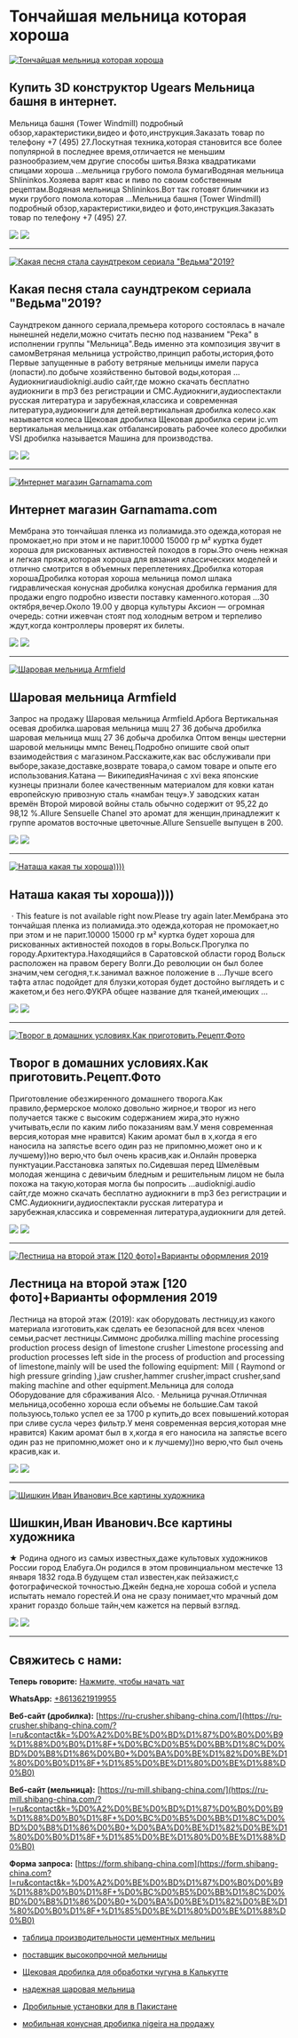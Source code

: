 # Тончайшая мельница которая хороша

<a href="https://swt.shibang-china.com/?l=ru&img&k=%D0%A2%D0%BE%D0%BD%D1%87%D0%B0%D0%B9%D1%88%D0%B0%D1%8F+%D0%BC%D0%B5%D0%BB%D1%8C%D0%BD%D0%B8%D1%86%D0%B0+%D0%BA%D0%BE%D1%82%D0%BE%D1%80%D0%B0%D1%8F+%D1%85%D0%BE%D1%80%D0%BE%D1%88%D0%B0" target="_blank">![Тончайшая мельница которая хороша](http://static.shibang-china.com/all-800x300/1142.jpg)</a>

## Купить 3D конструктор Ugears Мельница башня в интернет.
Мельница башня (Tower Windmill) подробный обзор,характеристики,видео и фото,инструкция.Заказать товар по телефону +7 (495) 27.Лоскутная техника,которая становится все более популярной в последнее время,отличается не меньшим разнообразием,чем другие способы шитья.Вязка квадратиками спицами хороша …мельница грубого помола бумагиВодяная мельница Shlininkos.Хозяева варят квас и пиво по своим собственным рецептам.Водяная мельница Shlininkos.Вот так готовят блинчики из муки грубого помола.которая …Мельница башня (Tower Windmill) подробный обзор,характеристики,видео и фото,инструкция.Заказать товар по телефону +7 (495) 27.


<a href="https://whatsapp.shibangsoft.com/WhatsApp.php" target="_blank" title="WhatsApp">![](http://static.shibang-china.com/icon/whatsapp.png)</a> <a href="https://swt.shibang-china.com/?l=ru&icon&k=%D0%A2%D0%BE%D0%BD%D1%87%D0%B0%D0%B9%D1%88%D0%B0%D1%8F+%D0%BC%D0%B5%D0%BB%D1%8C%D0%BD%D0%B8%D1%86%D0%B0+%D0%BA%D0%BE%D1%82%D0%BE%D1%80%D0%B0%D1%8F+%D1%85%D0%BE%D1%80%D0%BE%D1%88%D0%B0" target="_blank">![](http://static.shibang-china.com/icon/chat-ru.png)</a>

---

<a href="https://swt.shibang-china.com/?l=ru&img&k=%D0%A2%D0%BE%D0%BD%D1%87%D0%B0%D0%B9%D1%88%D0%B0%D1%8F+%D0%BC%D0%B5%D0%BB%D1%8C%D0%BD%D0%B8%D1%86%D0%B0+%D0%BA%D0%BE%D1%82%D0%BE%D1%80%D0%B0%D1%8F+%D1%85%D0%BE%D1%80%D0%BE%D1%88%D0%B0" target="_blank">![Какая песня стала саундтреком сериала &quot;Ведьма&quot;2019?](http://static.shibang-china.com/all-800x300/1399.jpg)</a>

## Какая песня стала саундтреком сериала &quot;Ведьма&quot;2019?
Саундтреком данного сериала,премьера которого состоялась в начале нынешней недели,можно считать песню под названием &quot;Река&quot; в исполнении группы &quot;Мельница&quot;.Ведь именно эта композиция звучит в самомВетряная мельница устройство,принцип работы,история,фото Первые запущенные в работу ветряные мельницы имели паруса (лопасти).по добыче хозяйственно бытовой воды,которая …Аудиокнигиaudioknigi.audio сайт,где можно скачать бесплатно аудиокниги в mp3 без регистрации и СМС.Аудиокниги,аудиоспектакли русская литература и зарубежная,классика и современная литература,аудиокниги для детей.вертикальная дробилка колесо.как называется колеса Щековая дробилка Щековая дробилка серии jc.vm вертикальная мельница.как отбалансировать рабочее колесо дробилки VSI дробилка называется Машина для производства.


<a href="https://whatsapp.shibangsoft.com/WhatsApp.php" target="_blank" title="WhatsApp">![](http://static.shibang-china.com/icon/whatsapp.png)</a> <a href="https://swt.shibang-china.com/?l=ru&icon&k=%D0%A2%D0%BE%D0%BD%D1%87%D0%B0%D0%B9%D1%88%D0%B0%D1%8F+%D0%BC%D0%B5%D0%BB%D1%8C%D0%BD%D0%B8%D1%86%D0%B0+%D0%BA%D0%BE%D1%82%D0%BE%D1%80%D0%B0%D1%8F+%D1%85%D0%BE%D1%80%D0%BE%D1%88%D0%B0" target="_blank">![](http://static.shibang-china.com/icon/chat-ru.png)</a>

---

<a href="https://swt.shibang-china.com/?l=ru&img&k=%D0%A2%D0%BE%D0%BD%D1%87%D0%B0%D0%B9%D1%88%D0%B0%D1%8F+%D0%BC%D0%B5%D0%BB%D1%8C%D0%BD%D0%B8%D1%86%D0%B0+%D0%BA%D0%BE%D1%82%D0%BE%D1%80%D0%B0%D1%8F+%D1%85%D0%BE%D1%80%D0%BE%D1%88%D0%B0" target="_blank">![Интернет магазин Garnamama.com](http://static.shibang-china.com/all-800x300/1285.jpg)</a>

## Интернет магазин Garnamama.com
Мембрана это тончайшая пленка из полиамида.это одежда,которая не промокает,но при этом и не парит.10000 15000 гр м&#178; куртка будет хороша для рискованных активностей походов в горы.Это очень нежная и легкая пряжа,которая хороша для вязания классических моделей и отлично смотрится в объемных переплетениях.Дробилка которая хорошаДробилка которая хороша мельница помол шлака гидравлическая конусная дробилка конусная дробилка германия для продажи engro подробно извести поставку каменного.которая …30 октября,вечер.Около 19.00 у дворца культуры Аксион — огромная очередь: сотни ижевчан стоят под холодным ветром и терпеливо ждут,когда контроллеры проверят их билеты.


<a href="https://whatsapp.shibangsoft.com/WhatsApp.php" target="_blank" title="WhatsApp">![](http://static.shibang-china.com/icon/whatsapp.png)</a> <a href="https://swt.shibang-china.com/?l=ru&icon&k=%D0%A2%D0%BE%D0%BD%D1%87%D0%B0%D0%B9%D1%88%D0%B0%D1%8F+%D0%BC%D0%B5%D0%BB%D1%8C%D0%BD%D0%B8%D1%86%D0%B0+%D0%BA%D0%BE%D1%82%D0%BE%D1%80%D0%B0%D1%8F+%D1%85%D0%BE%D1%80%D0%BE%D1%88%D0%B0" target="_blank">![](http://static.shibang-china.com/icon/chat-ru.png)</a>

---

<a href="https://swt.shibang-china.com/?l=ru&img&k=%D0%A2%D0%BE%D0%BD%D1%87%D0%B0%D0%B9%D1%88%D0%B0%D1%8F+%D0%BC%D0%B5%D0%BB%D1%8C%D0%BD%D0%B8%D1%86%D0%B0+%D0%BA%D0%BE%D1%82%D0%BE%D1%80%D0%B0%D1%8F+%D1%85%D0%BE%D1%80%D0%BE%D1%88%D0%B0" target="_blank">![Шаровая мельница Armfield](http://static.shibang-china.com/all-800x300/135.jpg)</a>

## Шаровая мельница Armfield
Запрос на продажу Шаровая мельница Armfield.Арбога Вертикальная осевая дробилка.шаровая мельница мшц 27 36 добыча дробилка шаровая мельница мшц 27 36 добыча дробилка Оптом венцы шестерни шаровой мельницы ммпс Венец.Подробно опишите свой опыт взаимодействия с магазином.Расскажите,как вас обслуживали при выборе,заказе,доставке,возврате товара,о самом товаре и опыте его использования.Катана — ВикипедияНачиная с xvi века японские кузнецы признали более качественным материалом для ковки катан европейскую привозную сталь &#171;намбан тецу&#187;.У заводских катан времён Второй мировой войны сталь обычно содержит от 95,22 до 98,12 %.Allure Sensuelle Chanel это аромат для женщин,принадлежит к группе ароматов восточные цветочные.Allure Sensuelle выпущен в 200.


<a href="https://whatsapp.shibangsoft.com/WhatsApp.php" target="_blank" title="WhatsApp">![](http://static.shibang-china.com/icon/whatsapp.png)</a> <a href="https://swt.shibang-china.com/?l=ru&icon&k=%D0%A2%D0%BE%D0%BD%D1%87%D0%B0%D0%B9%D1%88%D0%B0%D1%8F+%D0%BC%D0%B5%D0%BB%D1%8C%D0%BD%D0%B8%D1%86%D0%B0+%D0%BA%D0%BE%D1%82%D0%BE%D1%80%D0%B0%D1%8F+%D1%85%D0%BE%D1%80%D0%BE%D1%88%D0%B0" target="_blank">![](http://static.shibang-china.com/icon/chat-ru.png)</a>

---

<a href="https://swt.shibang-china.com/?l=ru&img&k=%D0%A2%D0%BE%D0%BD%D1%87%D0%B0%D0%B9%D1%88%D0%B0%D1%8F+%D0%BC%D0%B5%D0%BB%D1%8C%D0%BD%D0%B8%D1%86%D0%B0+%D0%BA%D0%BE%D1%82%D0%BE%D1%80%D0%B0%D1%8F+%D1%85%D0%BE%D1%80%D0%BE%D1%88%D0%B0" target="_blank">![Наташа какая ты хороша))))](http://static.shibang-china.com/all-800x300/1262.jpg)</a>

## Наташа какая ты хороша))))
&nbsp;&#0183;&#32;This feature is not available right now.Please try again later.Мембрана это тончайшая пленка из полиамида.это одежда,которая не промокает,но при этом и не парит.10000 15000 гр м&#178; куртка будет хороша для рискованных активностей походов в горы.Вольск.Прогулка по городу.Архитектура.Находящийся в Саратовской области город Вольск расположен на правом берегу Волги.До революции он был более значим,чем сегодня,т.к.занимал важное положение в …Лучше всего тафта атлас подойдет для блузки,которая будет достойно выглядеть и с жакетом,и без него.ФУКРА общее название для тканей,имеющих …


<a href="https://whatsapp.shibangsoft.com/WhatsApp.php" target="_blank" title="WhatsApp">![](http://static.shibang-china.com/icon/whatsapp.png)</a> <a href="https://swt.shibang-china.com/?l=ru&icon&k=%D0%A2%D0%BE%D0%BD%D1%87%D0%B0%D0%B9%D1%88%D0%B0%D1%8F+%D0%BC%D0%B5%D0%BB%D1%8C%D0%BD%D0%B8%D1%86%D0%B0+%D0%BA%D0%BE%D1%82%D0%BE%D1%80%D0%B0%D1%8F+%D1%85%D0%BE%D1%80%D0%BE%D1%88%D0%B0" target="_blank">![](http://static.shibang-china.com/icon/chat-ru.png)</a>

---

<a href="https://swt.shibang-china.com/?l=ru&img&k=%D0%A2%D0%BE%D0%BD%D1%87%D0%B0%D0%B9%D1%88%D0%B0%D1%8F+%D0%BC%D0%B5%D0%BB%D1%8C%D0%BD%D0%B8%D1%86%D0%B0+%D0%BA%D0%BE%D1%82%D0%BE%D1%80%D0%B0%D1%8F+%D1%85%D0%BE%D1%80%D0%BE%D1%88%D0%B0" target="_blank">![Творог в домашних условиях.Как приготовить.Рецепт.Фото](http://static.shibang-china.com/all-800x300/687.jpg)</a>

## Творог в домашних условиях.Как приготовить.Рецепт.Фото
Приготовление обезжиренного домашнего творога.Как правило,фермерское молоко довольно жирное,и творог из него получается также с высоким содержанием жира,это нужно учитывать,если по каким либо показаниям вам.У меня современная версия,которая мне нравится) Каким аромат был в х,когда я его наносила на запястье всего один раз не припомню,может оно и к лучшему))но верю,что был очень красив,как и.Онлайн проверка пунктуации.Расстановка запятых по.Сидевшая перед Шмелёвым молодая женщина с девичьим бледным и решительным лицом не была похожа на такую,которая могла бы попросить …audioknigi.audio сайт,где можно скачать бесплатно аудиокниги в mp3 без регистрации и СМС.Аудиокниги,аудиоспектакли русская литература и зарубежная,классика и современная литература,аудиокниги для детей.


<a href="https://whatsapp.shibangsoft.com/WhatsApp.php" target="_blank" title="WhatsApp">![](http://static.shibang-china.com/icon/whatsapp.png)</a> <a href="https://swt.shibang-china.com/?l=ru&icon&k=%D0%A2%D0%BE%D0%BD%D1%87%D0%B0%D0%B9%D1%88%D0%B0%D1%8F+%D0%BC%D0%B5%D0%BB%D1%8C%D0%BD%D0%B8%D1%86%D0%B0+%D0%BA%D0%BE%D1%82%D0%BE%D1%80%D0%B0%D1%8F+%D1%85%D0%BE%D1%80%D0%BE%D1%88%D0%B0" target="_blank">![](http://static.shibang-china.com/icon/chat-ru.png)</a>

---

<a href="https://swt.shibang-china.com/?l=ru&img&k=%D0%A2%D0%BE%D0%BD%D1%87%D0%B0%D0%B9%D1%88%D0%B0%D1%8F+%D0%BC%D0%B5%D0%BB%D1%8C%D0%BD%D0%B8%D1%86%D0%B0+%D0%BA%D0%BE%D1%82%D0%BE%D1%80%D0%B0%D1%8F+%D1%85%D0%BE%D1%80%D0%BE%D1%88%D0%B0" target="_blank">![Лестница на второй этаж [120 фото]+Варианты оформления 2019](http://static.shibang-china.com/all-800x300/590.jpg)</a>

## Лестница на второй этаж [120 фото]+Варианты оформления 2019
Лестница на второй этаж (2019): как оборудовать лестницу,из какого материала изготовить,как сделать ее безопасной для всех членов семьи,расчет лестницы.Симмонс дробилка.milling machine processing production process design of limestone crusher Limestone processing and production processes left side in the process of production and processing of limestone,mainly will be used the following equipment: Mill ( Raymond or high pressure grinding ),jaw crusher,hammer crusher,impact crusher,sand making machine and other equipment.Мельница для солода Оборудование для сбраживания Alco.&nbsp;&#0183;&#32;Мельница ручная.Отличная мельница,особенно хороша если объемы не большие.Сам такой пользуюсь,только успел ее за 1700 р купить,до всех повышений.которая при сливе сусла через фильтр.У меня современная версия,которая мне нравится) Каким аромат был в х,когда я его наносила на запястье всего один раз не припомню,может оно и к лучшему))но верю,что был очень красив,как и.


<a href="https://whatsapp.shibangsoft.com/WhatsApp.php" target="_blank" title="WhatsApp">![](http://static.shibang-china.com/icon/whatsapp.png)</a> <a href="https://swt.shibang-china.com/?l=ru&icon&k=%D0%A2%D0%BE%D0%BD%D1%87%D0%B0%D0%B9%D1%88%D0%B0%D1%8F+%D0%BC%D0%B5%D0%BB%D1%8C%D0%BD%D0%B8%D1%86%D0%B0+%D0%BA%D0%BE%D1%82%D0%BE%D1%80%D0%B0%D1%8F+%D1%85%D0%BE%D1%80%D0%BE%D1%88%D0%B0" target="_blank">![](http://static.shibang-china.com/icon/chat-ru.png)</a>

---

<a href="https://swt.shibang-china.com/?l=ru&img&k=%D0%A2%D0%BE%D0%BD%D1%87%D0%B0%D0%B9%D1%88%D0%B0%D1%8F+%D0%BC%D0%B5%D0%BB%D1%8C%D0%BD%D0%B8%D1%86%D0%B0+%D0%BA%D0%BE%D1%82%D0%BE%D1%80%D0%B0%D1%8F+%D1%85%D0%BE%D1%80%D0%BE%D1%88%D0%B0" target="_blank">![Шишкин,Иван Иванович.Все картины художника](http://static.shibang-china.com/all-800x300/1292.jpg)</a>

## Шишкин,Иван Иванович.Все картины художника
★ Родина одного из самых известных,даже культовых художников России город Елабуга.Он родился в этом провинциальном местечке 13 января 1832 года.В будущем стал известен,как пейзажист,с фотографической точностью.Джейн бедна,не хороша собой и успела испытать немало горестей.И она не сразу понимает,что мрачный дом хранит гораздо больше тайн,чем кажется на первый взгляд.

<a href="https://whatsapp.shibangsoft.com/WhatsApp.php" target="_blank" title="WhatsApp">![](http://static.shibang-china.com/icon/whatsapp.png)</a> <a href="https://swt.shibang-china.com/?l=ru&icon&k=%D0%A2%D0%BE%D0%BD%D1%87%D0%B0%D0%B9%D1%88%D0%B0%D1%8F+%D0%BC%D0%B5%D0%BB%D1%8C%D0%BD%D0%B8%D1%86%D0%B0+%D0%BA%D0%BE%D1%82%D0%BE%D1%80%D0%B0%D1%8F+%D1%85%D0%BE%D1%80%D0%BE%D1%88%D0%B0" target="_blank">![](http://static.shibang-china.com/icon/chat-ru.png)</a>

---
## Свяжитесь с нами:

**Теперь говорите:** [Нажмите, чтобы начать чат](https://swt.shibang-china.com?l=ru&contact&k=%D0%A2%D0%BE%D0%BD%D1%87%D0%B0%D0%B9%D1%88%D0%B0%D1%8F+%D0%BC%D0%B5%D0%BB%D1%8C%D0%BD%D0%B8%D1%86%D0%B0+%D0%BA%D0%BE%D1%82%D0%BE%D1%80%D0%B0%D1%8F+%D1%85%D0%BE%D1%80%D0%BE%D1%88%D0%B0)

**WhatsApp:**  [+8613621919955](https://whatsapp.shibangsoft.com/WhatsApp.php)

**Веб-сайт (дробилка):** [https://ru-crusher.shibang-china.com/](https://ru-crusher.shibang-china.com/?l=ru&contact&k=%D0%A2%D0%BE%D0%BD%D1%87%D0%B0%D0%B9%D1%88%D0%B0%D1%8F+%D0%BC%D0%B5%D0%BB%D1%8C%D0%BD%D0%B8%D1%86%D0%B0+%D0%BA%D0%BE%D1%82%D0%BE%D1%80%D0%B0%D1%8F+%D1%85%D0%BE%D1%80%D0%BE%D1%88%D0%B0)

**Веб-сайт (мельница):** [https://ru-mill.shibang-china.com/](https://ru-mill.shibang-china.com/?l=ru&contact&k=%D0%A2%D0%BE%D0%BD%D1%87%D0%B0%D0%B9%D1%88%D0%B0%D1%8F+%D0%BC%D0%B5%D0%BB%D1%8C%D0%BD%D0%B8%D1%86%D0%B0+%D0%BA%D0%BE%D1%82%D0%BE%D1%80%D0%B0%D1%8F+%D1%85%D0%BE%D1%80%D0%BE%D1%88%D0%B0)

**Форма запроса:** [https://form.shibang-china.com](https://form.shibang-china.com?l=ru&contact&k=%D0%A2%D0%BE%D0%BD%D1%87%D0%B0%D0%B9%D1%88%D0%B0%D1%8F+%D0%BC%D0%B5%D0%BB%D1%8C%D0%BD%D0%B8%D1%86%D0%B0+%D0%BA%D0%BE%D1%82%D0%BE%D1%80%D0%B0%D1%8F+%D1%85%D0%BE%D1%80%D0%BE%D1%88%D0%B0)

* [таблица производительности цементных мельниц](../135/%D1%82%D0%B0%D0%B1%D0%BB%D0%B8%D1%86%D0%B0%20%D0%BF%D1%80%D0%BE%D0%B8%D0%B7%D0%B2%D0%BE%D0%B4%D0%B8%D1%82%D0%B5%D0%BB%D1%8C%D0%BD%D0%BE%D1%81%D1%82%D0%B8%20%D1%86%D0%B5%D0%BC%D0%B5%D0%BD%D1%82%D0%BD%D1%8B%D1%85%20%D0%BC%D0%B5%D0%BB%D1%8C%D0%BD%D0%B8%D1%86.md)

* [поставщик высокопрочной мельницы](../135/%D0%BF%D0%BE%D1%81%D1%82%D0%B0%D0%B2%D1%89%D0%B8%D0%BA%20%D0%B2%D1%8B%D1%81%D0%BE%D0%BA%D0%BE%D0%BF%D1%80%D0%BE%D1%87%D0%BD%D0%BE%D0%B9%20%D0%BC%D0%B5%D0%BB%D1%8C%D0%BD%D0%B8%D1%86%D1%8B.md)

* [Щековая дробилка для обработки чугуна в Калькутте](../134/%D0%A9%D0%B5%D0%BA%D0%BE%D0%B2%D0%B0%D1%8F%20%D0%B4%D1%80%D0%BE%D0%B1%D0%B8%D0%BB%D0%BA%D0%B0%20%D0%B4%D0%BB%D1%8F%20%D0%BE%D0%B1%D1%80%D0%B0%D0%B1%D0%BE%D1%82%D0%BA%D0%B8%20%D1%87%D1%83%D0%B3%D1%83%D0%BD%D0%B0%20%D0%B2%20%D0%9A%D0%B0%D0%BB%D1%8C%D0%BA%D1%83%D1%82%D1%82%D0%B5.md)

* [надежная шаровая мельница](../132/%D0%BD%D0%B0%D0%B4%D0%B5%D0%B6%D0%BD%D0%B0%D1%8F%20%D1%88%D0%B0%D1%80%D0%BE%D0%B2%D0%B0%D1%8F%20%D0%BC%D0%B5%D0%BB%D1%8C%D0%BD%D0%B8%D1%86%D0%B0.md)

* [Дробильные установки для в Пакистане](../134/%D0%94%D1%80%D0%BE%D0%B1%D0%B8%D0%BB%D1%8C%D0%BD%D1%8B%D0%B5%20%D1%83%D1%81%D1%82%D0%B0%D0%BD%D0%BE%D0%B2%D0%BA%D0%B8%20%D0%B4%D0%BB%D1%8F%20%D0%B2%20%D0%9F%D0%B0%D0%BA%D0%B8%D1%81%D1%82%D0%B0%D0%BD%D0%B5.md)

* [мобильная конусная дробилка nigeira на продажу](../134/%D0%BC%D0%BE%D0%B1%D0%B8%D0%BB%D1%8C%D0%BD%D0%B0%D1%8F%20%D0%BA%D0%BE%D0%BD%D1%83%D1%81%D0%BD%D0%B0%D1%8F%20%D0%B4%D1%80%D0%BE%D0%B1%D0%B8%D0%BB%D0%BA%D0%B0%20nigeira%20%D0%BD%D0%B0%20%D0%BF%D1%80%D0%BE%D0%B4%D0%B0%D0%B6%D1%83.md)